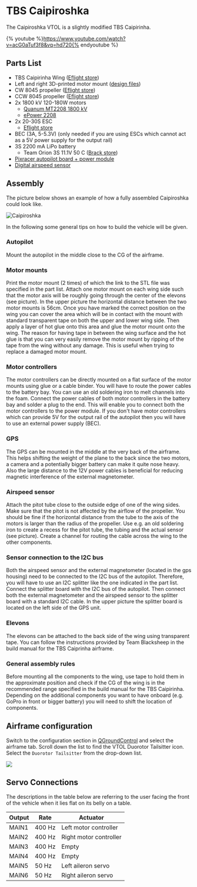 # TBS Caipiroshka

The Caipiroshka VTOL is a slightly modified TBS Caipirinha.

{% youtube %}https://www.youtube.com/watch?v=acG0aTuf3f8&vq=hd720{% endyoutube %}

## Parts List

  * TBS Caipirinha Wing ([Eflight store](http://www.eflight.ch/shop/USER_ARTIKEL_HANDLING_AUFRUF.php?von_suchresultat=true&Ziel_ID=19638&Kategorie_ID=110923))
  * Left and right 3D-printed motor mount ([design files](parts/motor_mounts.zip))
  * CW 8045 propeller ([Eflight store](http://www.eflight.ch/shop/USER_ARTIKEL_HANDLING_AUFRUF.php?von_suchresultat=true&Ziel_ID=19532&Kategorie_ID=288))
  * CCW 8045 propeller ([Eflight store](http://www.eflight.ch/shop/USER_ARTIKEL_HANDLING_AUFRUF.php?von_suchresultat=true&Ziel_ID=19533&Kategorie_ID=288))
  * 2x 1800 kV 120-180W motors
    * [Quanum MT2208 1800 kV](http://www.hobbyking.com/hobbyking/store/__67014__Quanum_MT_Series_2208_1800KV_Brushless_Multirotor_Motor_Built_by_DYS.html)
    * [ePower 2208](http://www.eflight.ch/pi/ePower-X-22081.html)
  * 2x 20-30S ESC
    * [Eflight store](http://www.eflight.ch/shop/USER_ARTIKEL_HANDLING_AUFRUF.php?von_suchresultat=true&Ziel_ID=19713&Kategorie_ID=36077)
  * BEC (3A, 5-5.3V) (only needed if you are using ESCs which cannot act as a 5V power supply for the output rail)
  * 3S 2200 mA LiPo battery
    * Team Orion 3S 11.1V 50 C ([Brack store](https://www.brack.ch/team-orion-2200mah-11-1v-50c-308340))
  * [Pixracer autopilot board + power module](hardware-pixracer.md)
  * [Digital airspeed sensor](http://www.hobbyking.com/hobbyking/store/__62752__HKPilot_32_Digital_Air_Speed_Sensor_And_Pitot_Tube_Set.html)

## Assembly
The picture below shows an example of how a fully assembled Caipiroshka could look like.

![Caipiroshka](../images/airframes/vtol/caipiroshka/caipiroshka.jpg)

In the following some general tips on how to build the vehicle will be given.

### Autopilot
Mount the autopilot in the middle close to the CG of the airframe.

### Motor mounts
Print the motor mount (2 times) of which the link to the STL file was specified in the part list.
Attach one motor mount on each wing side such that the motor axis will be roughly going through the center of the elevons (see picture).
In the upper picture the horizontal distance between the two motor mounts is 56cm. Once you have marked the correct position on the wing you can
cover the area which will be in contact with the mount with standard transparent tape on both the upper and lower wing side. Then apply a layer of hot glue onto this area and glue the motor
mount onto the wing. The reason for having tape in between the wing surface and the hot glue is that you can very easily remove the motor mount
by ripping of the tape from the wing without any damage. This is useful when trying to replace a damaged motor mount.

### Motor controllers
The motor controllers can be directly mounted on a flat surface of the motor mounts using glue or a cable binder.
You will have to route the power cables to the battery bay. You can use an old soldering iron to melt channels into the foam.
Connect the power cables of both motor controllers in the battery bay and solder a plug to the end. This will enable you to connect both the motor controllers to the power module.
If you don't have motor controllers which can provide 5V for the output rail of the autopilot then you will have to use an external power supply (BEC).

### GPS
The GPS can be mounted in the middle at the very back of the airframe. This helps shifting the weight of the plane to the back since the two motors, a camera and a potentially
bigger battery can make it quite nose heavy. Also the large distance to the 12V power cables is beneficial for reducing magnetic interference of the external magnetometer.

### Airspeed sensor
Attach the pitot tube close to the outside edge of one of the wing sides. Make sure that the pitot is not affected by the airflow of the propeller. You should be fine if the horizontal distance from the tube to the axis of the motors is larger than the radius of the propeller. Use e.g. an old soldering iron to create a recess for the pitot tube, the tubing and the actual sensor (see picture). Create a channel for routing the cable across the wing to the other components.

### Sensor connection to the I2C bus
Both the airspeed sensor and the external magnetometer (located in the gps housing) need to be connected to the I2C bus of the autopilot. Therefore, you will have to use an I2C splitter like the one indicated in the part list. Connect the splitter board with the I2C bus of the autopilot.  Then connect both the external magnetometer and the airspeed sensor to the splitter board with a standard I2C cable.
In the upper picture the splitter board is located on the left side of the GPS unit.

### Elevons
The elevons can be attached to the back side of the wing using transparent tape. You can follow the instructions provided by Team Blacksheep in the build manual for the TBS Caiprinha airframe.

### General assembly rules
Before mounting all the components to the wing, use tape to hold them in the approximate position and check if the CG of the wing is in the recommended range specified
in the build manual for the TBS Caipirinha. Depending on the additional components you want to have onboard (e.g. GoPro in front or bigger battery) you will need to shift the location of components.

## Airframe configuration

Switch to the configuration section in [QGroundControl](qgroundcontrol-intro.md) and select the airframe tab. Scroll down the list to find the VTOL Duorotor Tailsitter icon. Select the ```Duorotor Tailsitter``` from the drop-down list.

![](../images/gcs/qgc_caipiroshka.jpg)

## Servo Connections
The descriptions in the table below are referring to the user facing the front of the vehicle when it lies flat on its belly on a table.

| Output | Rate | Actuator |
| --- | --- | --- |
| MAIN1 | 400 Hz | Left motor controller |
| MAIN2 | 400 Hz | Right motor controller |
| MAIN3 | 400 Hz | Empty |
| MAIN4 | 400 Hz | Empty |
| MAIN5 | 50 Hz | Left aileron servo |
| MAIN6 | 50 Hz | Right aileron servo |

